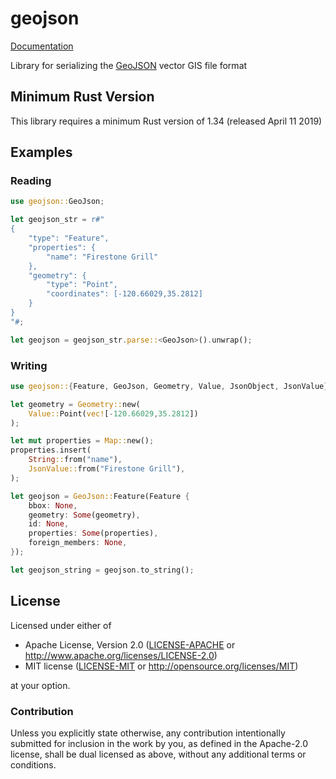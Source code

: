 # geojson

[Documentation](https://docs.rs/geojson/)

Library for serializing the [GeoJSON](http://geojson.org) vector GIS file format

## Minimum Rust Version

This library requires a minimum Rust version of 1.34 (released April 11 2019)

## Examples

### Reading

```rust
use geojson::GeoJson;

let geojson_str = r#"
{
    "type": "Feature",
    "properties": {
        "name": "Firestone Grill"
    },
    "geometry": {
        "type": "Point",
        "coordinates": [-120.66029,35.2812]
    }
}
"#;

let geojson = geojson_str.parse::<GeoJson>().unwrap();
```

### Writing

```rust
use geojson::{Feature, GeoJson, Geometry, Value, JsonObject, JsonValue};

let geometry = Geometry::new(
    Value::Point(vec![-120.66029,35.2812])
);

let mut properties = Map::new();
properties.insert(
    String::from("name"),
    JsonValue::from("Firestone Grill"),
);

let geojson = GeoJson::Feature(Feature {
    bbox: None,
    geometry: Some(geometry),
    id: None,
    properties: Some(properties),
    foreign_members: None,
});

let geojson_string = geojson.to_string();
```

## License

Licensed under either of

* Apache License, Version 2.0 ([LICENSE-APACHE](LICENSE-APACHE) or http://www.apache.org/licenses/LICENSE-2.0)
* MIT license ([LICENSE-MIT](LICENSE-MIT) or http://opensource.org/licenses/MIT)

at your option.

### Contribution

Unless you explicitly state otherwise, any contribution intentionally submitted
for inclusion in the work by you, as defined in the Apache-2.0 license, shall be dual licensed as above, without any
additional terms or conditions.
